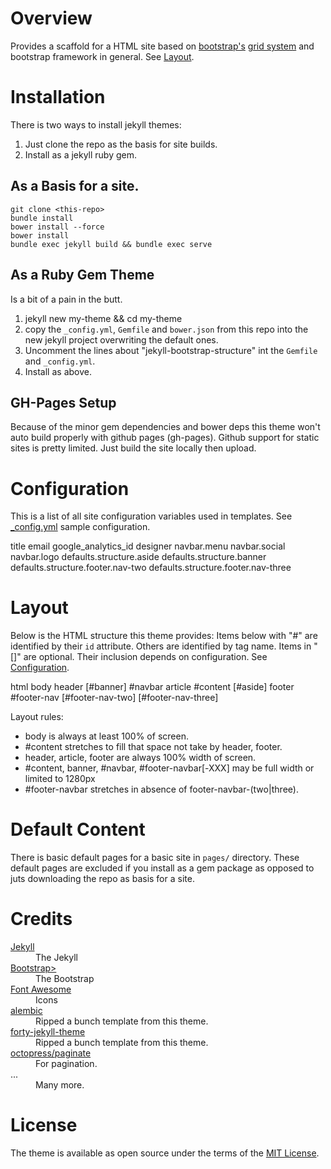 # Overview
Provides a scaffold for a HTML site based on [bootstrap's](https://getbootstrap.com/docs/3.3/) [grid system](https://getbootstrap.com/docs/3.3/css/#grid) and bootstrap framework in general. See [Layout](#layout).

# Installation
There is two ways to install jekyll themes:

  1. Just clone the repo as the basis for site builds.
  2. Install as a jekyll ruby gem.

## As a Basis for a site.

    git clone <this-repo>
    bundle install
    bower install --force
    bower install
    bundle exec jekyll build && bundle exec serve

## As a Ruby Gem Theme
Is a bit of a pain in the butt.

  1. jekyll new my-theme && cd my-theme
  2. copy the `_config.yml`, `Gemfile` and `bower.json` from this repo into the new jekyll project overwriting the default ones.
  3. Uncomment the lines about "jekyll-bootstrap-structure" int the `Gemfile` and `_config.yml`.
  4. Install as above.

## GH-Pages Setup
Because of the minor gem dependencies and bower deps this theme won't auto build properly with github pages (gh-pages). Github support for static sites is pretty limited. Just build the site locally then upload.

# Configuration
This is a list of all site configuration variables used in templates. See [_config.yml](_config.yml) sample configuration.

  title
  email
  google_analytics_id
  designer
  navbar.menu
  navbar.social
  navbar.logo
  defaults.structure.aside
  defaults.structure.banner
  defaults.structure.footer.nav-two
  defaults.structure.footer.nav-three

# Layout
Below is the HTML structure this theme provides: Items below with "#" are identified by their `id` attribute. Others are identified by tag name. Items in "[]" are optional. Their inclusion depends on configuration. See [Configuration](#configuration).

  html
    body
      header
        [#banner]
        #navbar
      article
        #content
        [#aside]
      footer
        #footer-nav
        [#footer-nav-two]
        [#footer-nav-three]

Layout rules:

  + body is always at least 100% of screen.
  + #content stretches to fill that space not take by header, footer.
  + header, article, footer are always 100% width of screen.
  + #content, banner, #navbar, #footer-navbar[-XXX] may be full width or limited to 1280px
  + #footer-navbar stretches in absence of footer-navbar-(two|three).

# Default Content
There is basic default pages for a basic site in `pages/` directory. These default pages are excluded if you install as a gem package as opposed to juts downloading the repo as basis for a site.

# Credits

<dl>
  <dt><a href="https://jekyllrb.com/">Jekyll</a></dt><dd>The Jekyll</dd>
  <dt><a href="https://getbootstrap.com/">Bootstrap></a><dd>The Bootstrap</dd>
  <dt><a href="http://fontawesome.io/">Font Awesome</a></dt><dd>Icons</dd>
  <dt><a href="https://github.com/daviddarnes/alembic">alembic</a></dt><dd>Ripped a bunch template from this theme.</dd>
  <dt><a href="https://gitlab.com/andrewbanchich/forty-jekyll-theme">forty-jekyll-theme</a></dt><dd>Ripped a bunch template from this theme.</dd>
  <dt><a href="https://github.com/octopress/paginate/">octopress/paginate</a></dt><dd>For pagination.</dd>
  <dt>...</dt><dd>Many more.</dd>
<dl>

# License
The theme is available as open source under the terms of the [MIT License](http://opensource.org/licenses/MIT).
